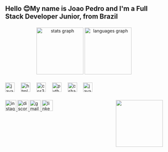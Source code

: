 <h2 align="left">Hello 😊My name is Joao Pedro and I'm a Full Stack Developer Junior, from Brazil</h2>

###

<div align="center">
  <img src="https://github-readme-stats.vercel.app/api?username=joaopedroaranda&hide_title=false&hide_rank=false&show_icons=true&include_all_commits=true&count_private=true&disable_animations=false&theme=radical&locale=en&hide_border=false&order=1" height="150" alt="stats graph"  />
  <img src="https://github-readme-stats.vercel.app/api/top-langs?username=joaopedroaranda&locale=en&hide_title=false&layout=compact&card_width=320&langs_count=5&theme=radical&hide_border=false&order=2" height="150" alt="languages graph"  />
</div>

###

<div align="left">
  <img src="https://cdn.jsdelivr.net/gh/devicons/devicon/icons/javascript/javascript-original.svg" height="30" alt="javascript logo"  />
  <img width="12" />
  <img src="https://cdn.jsdelivr.net/gh/devicons/devicon/icons/html5/html5-original.svg" height="30" alt="html5 logo"  />
  <img width="12" />
  <img src="https://cdn.jsdelivr.net/gh/devicons/devicon/icons/css3/css3-original.svg" height="30" alt="css3 logo"  />
  <img width="12" />
  <img src="https://cdn.jsdelivr.net/gh/devicons/devicon/icons/python/python-original.svg" height="30" alt="python logo"  />
  <img width="12" />
  <img src="https://cdn.jsdelivr.net/gh/devicons/devicon/icons/csharp/csharp-original.svg" height="30" alt="csharp logo"  />
  <img width="12" />
  <img src="https://cdn.jsdelivr.net/gh/devicons/devicon/icons/java/java-original.svg" height="30" alt="java logo"  />
</div>

###

<img align="right" height="150" src="https://camo.githubusercontent.com/c11da83f04ad4652fa3a8b47d940289609cfb21f25b61b8578f8dfe6b6219761/68747470733a2f2f692e67697068792e636f6d2f6d656469612f76312e59326c6b505463354d4749334e6a45785a6a52775a324e765a3274784e5464324d6a5a7364324e6f4e336469616d646f4d33427a4e574a776558526d4d3368716558467661795a6c634431324d563970626e526c636d35686246396e61575a66596e6c666157516d593351395a772f6e6e38757a416e7875636866324f57584e792f67697068792e676966"  />

###

<div align="left">
  <a href="https://www.instagram.com/joaoaranda.dev/" target="_blank">
    <img src="https://img.shields.io/static/v1?message=Instagram&logo=instagram&label=&color=E4405F&logoColor=white&labelColor=&style=for-the-badge" height="35" alt="instagram logo"  />
  </a>
  <a href="https://discord.gg/pd8VrYk8H8" target="_blank">
    <img src="https://img.shields.io/static/v1?message=Discord&logo=discord&label=&color=7289DA&logoColor=white&labelColor=&style=for-the-badge" height="35" alt="discord logo"  />
  </a>
  <a href="joaopedroaranda19.comercial@gmail.com" target="_blank">
    <img src="https://img.shields.io/static/v1?message=Gmail&logo=gmail&label=&color=333333&logoColor=white&labelColor=&style=for-the-badge" height="35" alt="gmail logo"  />
  </a>
  <a href="https://www.linkedin.com/in/joaopedroa/" target="_blank">
    <img src="https://img.shields.io/static/v1?message=LinkedIn&logo=linkedin&label=&color=0077B5&logoColor=white&labelColor=&style=for-the-badge" height="35" alt="linkedin logo"  />
  </a>
</div>

###
